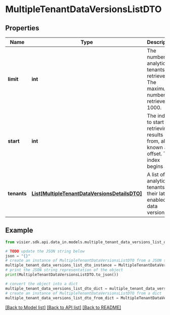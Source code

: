 # MultipleTenantDataVersionsListDTO


## Properties

Name | Type | Description | Notes
------------ | ------------- | ------------- | -------------
**limit** | **int** | The number of analytic tenants to retrieve. The maximum number to retrieve is 1000. | [optional] 
**start** | **int** | The index to start retrieving results from, also known as offset. The index begins at 0. | [optional] 
**tenants** | [**List[MultipleTenantDataVersionsDetailsDTO]**](MultipleTenantDataVersionsDetailsDTO.md) | A list of analytic tenants and their latest enabled data versions. | [optional] 

## Example

```python
from visier.sdk.api.data_in.models.multiple_tenant_data_versions_list_dto import MultipleTenantDataVersionsListDTO

# TODO update the JSON string below
json = "{}"
# create an instance of MultipleTenantDataVersionsListDTO from a JSON string
multiple_tenant_data_versions_list_dto_instance = MultipleTenantDataVersionsListDTO.from_json(json)
# print the JSON string representation of the object
print(MultipleTenantDataVersionsListDTO.to_json())

# convert the object into a dict
multiple_tenant_data_versions_list_dto_dict = multiple_tenant_data_versions_list_dto_instance.to_dict()
# create an instance of MultipleTenantDataVersionsListDTO from a dict
multiple_tenant_data_versions_list_dto_from_dict = MultipleTenantDataVersionsListDTO.from_dict(multiple_tenant_data_versions_list_dto_dict)
```
[[Back to Model list]](../README.md#documentation-for-models) [[Back to API list]](../README.md#documentation-for-api-endpoints) [[Back to README]](../README.md)


